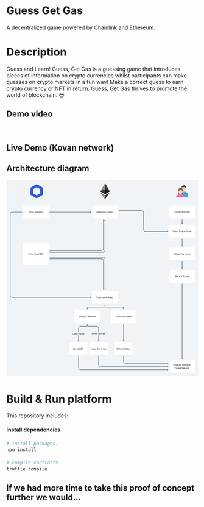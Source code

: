 # Guess Get Gas
A decentralized game powered by Chainlink and Ethereum.

# Description

Guess and Learn!
Guess, Get Gas is a guessing game that introduces pieces of information on crypto currencies whilst participants can make guesses on crypto markets in a fun way! Make a correct guess to earn crypto currency or NFT in return. Guess, Get Gas thrives to promote the world of blockchain. :sunglasses:


## Demo video

<p align="center">
   <a target="_blank" href="">
    <img src=""/>
   </a>
</p>

## Live Demo (Kovan network)

## Architecture diagram

<img src="src/ggg-flowchart.png">

# Build & Run platform
This repository includes:

#### Install dependencies

```sh
# install packages. 
npm install

# compile contracts
truffle compile
```

## If we had more time to take this proof of concept further we would...
